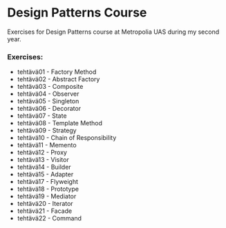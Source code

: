 # Design Patterns Course
Exercises for Design Patterns course at Metropolia UAS during my second year.
### Exercises:

+ tehtävä01 - Factory Method
+ tehtävä02 - Abstract Factory
+ tehtävä03 - Composite
+ tehtävä04 - Observer
+ tehtävä05 - Singleton
+ tehtävä06 - Decorator
+ tehtävä07 - State
+ tehtävä08 - Template Method
+ tehtävä09 - Strategy
+ tehtävä10 - Chain of Responsibility
+ tehtävä11 - Memento
+ tehtävä12 - Proxy
+ tehtävä13 - Visitor
+ tehtävä14 - Builder
+ tehtävä15 - Adapter
+ tehtävä17 - Flyweight
+ tehtävä18 - Prototype
+ tehtävä19 - Mediator
+ tehtävä20 - Iterator
+ tehtävä21 - Facade
+ tehtävä22 - Command
